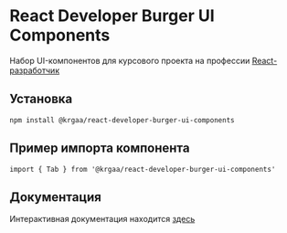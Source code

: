 # React Developer Burger UI Components

Набор UI-компонентов для курсового проекта на профессии [Reaсt-разработчик](https://praktikum.yandex.ru/react/)

## Установка
```
npm install @krgaa/react-developer-burger-ui-components
```

## Пример импорта компонента
```
import { Tab } from '@krgaa/react-developer-burger-ui-components'
```

## Документация
Интерактивная документация находится [здесь](https://kaa-it.github.io/my-react-developer-burger-ui-components)
